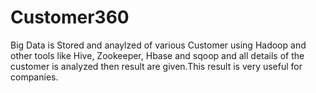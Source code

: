 # Customer360
Big Data is Stored and anaylzed of various Customer using Hadoop and other tools like Hive, Zookeeper, Hbase and sqoop and all details of the customer is analyzed then result are given.This result is very useful for companies. 
